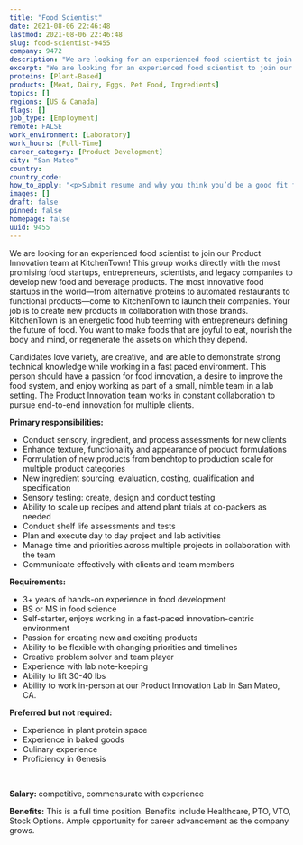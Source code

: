 ```yaml
---
title: "Food Scientist"
date: 2021-08-06 22:46:48
lastmod: 2021-08-06 22:46:48
slug: food-scientist-9455
company: 9472
description: "We are looking for an experienced food scientist to join our Product Innovation team at KitchenTown! This group works directly with the most promising food startups, entrepreneurs, scientists, and legacy companies to develop new food and beverage products. The most innovative food startups in the world—from alternative proteins to automated restaurants to functional products—come to KitchenTown to launch their companies. Your job is to create new products in collaboration with those brands. KitchenTown is an energetic food hub teeming with entrepreneurs defining the future of food."
excerpt: "We are looking for an experienced food scientist to join our Product Innovation team at KitchenTown! This group works directly with the most promising food startups, entrepreneurs, scientists, and legacy companies to develop new food and beverage products. The most innovative food startups in the world—from alternative proteins to automated restaurants to functional products—come to KitchenTown to launch their companies. Your job is to create new products in collaboration with those brands. KitchenTown is an energetic food hub teeming with entrepreneurs defining the future of food."
proteins: [Plant-Based]
products: [Meat, Dairy, Eggs, Pet Food, Ingredients]
topics: []
regions: [US & Canada]
flags: []
job_type: [Employment]
remote: FALSE
work_environment: [Laboratory]
work_hours: [Full-Time]
career_category: [Product Development]
city: "San Mateo"
country: 
country_code: 
how_to_apply: "<p>Submit resume and why you think you’d be a good fit for this role to <a href=\"mailto:info@kitchentowncentral.com\"><strong>info@kitchentowncentral.com</strong></a> <em><strong>with the subject line: Food Scientist</strong></em>. Thank you! </p>"
images: []
draft: false
pinned: false
homepage: false
uuid: 9455
---
```

<p>We are looking for an experienced food scientist to join our Product Innovation team at KitchenTown! This group works directly with the most promising food startups, entrepreneurs, scientists, and legacy companies to develop new food and beverage products. The most innovative food startups in the world—from alternative proteins to automated restaurants to functional products—come to KitchenTown to launch their companies. Your job is to create new products in collaboration with those brands. KitchenTown is an energetic food hub teeming with entrepreneurs defining the future of food. You want to make foods that are joyful to eat, nourish the body and mind, or regenerate the assets on which they depend. </p>
<p>Candidates love variety, are creative, and are able to demonstrate strong technical knowledge while working in a fast paced environment. This person should have a passion for food innovation, a desire to improve the food system, and enjoy working as part of a small, nimble team in a lab setting. The Product Innovation team works in constant collaboration to pursue end-to-end innovation for multiple clients.</p>
<p><strong>Primary responsibilities:</strong></p>
<ul>
<li>Conduct sensory, ingredient, and process assessments for new clients </li>
<li>Enhance texture, functionality and appearance of product formulations</li>
<li>Formulation of new products from benchtop to production scale for multiple product categories</li>
<li>New ingredient sourcing, evaluation, costing, qualification and specification</li>
<li>Sensory testing: create, design and conduct testing</li>
<li>Ability to scale up recipes and attend plant trials at co-packers as needed</li>
<li>Conduct shelf life assessments and tests </li>
<li>Plan and execute day to day project and lab activities</li>
<li>Manage time and priorities across multiple projects in collaboration with the team</li>
<li>Communicate effectively with clients and team members</li>
</ul>
<p><strong>Requirements:</strong></p>
<ul>
<li>3+ years of hands-on experience in food development</li>
<li>BS or MS in food science</li>
<li>Self-starter, enjoys working in a fast-paced innovation-centric environment</li>
<li>Passion for creating new and exciting products</li>
<li>Ability to be flexible with changing priorities and timelines</li>
<li>Creative problem solver and team player</li>
<li>Experience with lab note-keeping</li>
<li>Ability to lift 30-40 lbs</li>
<li>Ability to work in-person at our Product Innovation Lab in San Mateo, CA.</li>
</ul>
<p><strong>Preferred but not required:</strong></p>
<ul>
<li>Experience in plant protein space</li>
<li>Experience in baked goods</li>
<li>Culinary experience</li>
<li>Proficiency in Genesis</li>
</ul>
<p> </p>
<p><strong>Salary: </strong>competitive, commensurate with experience </p>
<p><strong>Benefits:</strong> This is a full time position. Benefits include Healthcare, PTO, VTO, Stock Options. Ample opportunity for career advancement as the company grows.</p>

